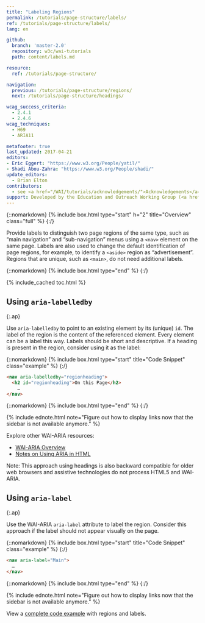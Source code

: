 ```yaml
---
title: "Labeling Regions"
permalink: /tutorials/page-structure/labels/
ref: /tutorials/page-structure/labels/
lang: en

github:
  branch: 'master-2.0'
  repository: w3c/wai-tutorials
  path: content/labels.md

resource:
  ref: /tutorials/page-structure/

navigation:
  previous: /tutorials/page-structure/regions/
  next: /tutorials/page-structure/headings/

wcag_success_criteria:
  - 2.4.1
  - 2.4.6
wcag_techniques:
  - H69
  - ARIA11

metafooter: true
last_updated: 2017-04-21
editors:
- Eric Eggert: "https://www.w3.org/People/yatil/"
- Shadi Abou-Zahra: "https://www.w3.org/People/shadi/"
update_editors:
  - Brian Elton
contributors:
  - see <a href="/WAI/tutorials/acknowledgements/">Acknowledgements</a>
support: Developed by the Education and Outreach Working Group (<a href="https://www.w3.org/groups/wg/eowg">EOWG</a>). Developed with support from the <a href="https://www.w3.org/WAI/ACT/">WAI-ACT project</a>, co-funded by the <strong>European Commission <abbr title="Information Society Technologies">IST</abbr> Programme</strong>.
---
```


{::nomarkdown}
{% include box.html type="start" h="2" title="Overview" class="full" %}
{:/}

Provide labels to distinguish two page regions of the same type, such as “main navigation” and “sub-navigation” menus using a `<nav>` element on the same page. Labels are also used to change the default identification of page regions, for example, to identify a `<aside>` region as “advertisement”. Regions that are unique, such as `<main>`, do not need additional labels.

{::nomarkdown}
{% include box.html type="end" %}
{:/}

{% include_cached toc.html %}

## Using `aria-labelledby`
{:.ap}

Use `aria-labelledby` to point to an existing element by its (unique) `id`. The label of the region is the content of the referenced element. Every element can be a label this way. Labels should be short and descriptive. If a heading is present in the region, consider using it as the label:

{::nomarkdown}
{% include box.html type="start" title="Code Snippet" class="example" %}
{:/}

~~~html
<nav aria-labelledby="regionheading">
  <h2 id="regionheading">On this Page</h2>
    …
</nav>
~~~

{::nomarkdown}
{% include box.html type="end" %}
{:/}

{% include ednote.html note="Figure out how to display links now that the sidebar is not available anymore." %}

Explore other WAI-ARIA resources:

* [WAI-ARIA Overview](https://www.w3.org/WAI/intro/aria)
* [Notes on Using ARIA in HTML](https://www.w3.org/TR/aria-in-html/)

Note: This approach using headings is also backward compatible for older web browsers and assistive technologies do not process HTML5 and WAI-ARIA.

## Using `aria-label`
{:.ap}

Use the WAI-ARIA `aria-label` attribute to label the region. Consider this approach if the label should not appear visually on the page.

{::nomarkdown}
{% include box.html type="start" title="Code Snippet" class="example" %}
{:/}

~~~html
<nav aria-label="Main">
  …
</nav>
~~~

{::nomarkdown}
{% include box.html type="end" %}
{:/}

{% include ednote.html note="Figure out how to display links now that the sidebar is not available anymore." %}

View a [complete code example](/tutorials/page-structure/example/) with regions and labels.
